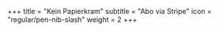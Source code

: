 +++
title = "Kein Papierkram"
subtitle = "Abo via Stripe"
icon = "regular/pen-nib-slash"
weight = 2
+++
